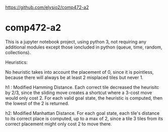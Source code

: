 https://github.com/elysio2/comp472-a2

# comp472-a2

This is a jupyter notebook project, using python 3, not requiring any additional modules except those ioncluded in python (queue, time, random, collections).

Heuristics: 

No heuristic takes into account the placement of 0, since it is pointless, because there will always be at least 2 misplaced tiles but never 1. 

h1 : Modified Hamming Distance. Each correct tile decreased the heurisitc by 2/3, since the sliding move creates a shortcut where a 3-cost move would only cost 2. For each valid goal state, the heuristic is computed, then the lowest of the 2 is returned.

h2: Modified Manhattan Distance. For each goal state, each tile's distance to its correct place is computed, up to a max of 2, since a tile 3 tiles from its correct placement might only cost 2 to move there.  